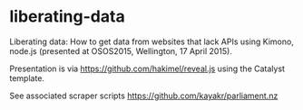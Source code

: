 # liberating-data
Liberating data: How to get data from websites that lack APIs using Kimono, node.js (presented at OSOS2015, Wellington, 17 April 2015).

Presentation is via https://github.com/hakimel/reveal.js using the Catalyst template.

See associated scraper scripts https://github.com/kayakr/parliament.nz
